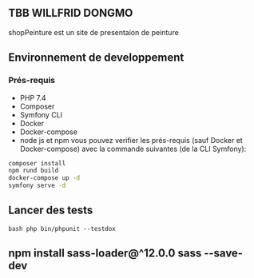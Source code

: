 ## TBB WILLFRID DONGMO
shopPeinture est un site de presentaion de peinture
## Environnement de developpement
### Prés-requis

* PHP 7.4
* Composer
* Symfony CLI
* Docker
* Docker-compose
* node js et npm 
vous pouvez verifier les prés-requis (sauf Docker et Docker-compose) avec la commande suivantes (de la CLI Symfony):

```bash
composer install
npm rund build
docker-compose up -d
symfony serve -d
```
## Lancer des tests
``bash
php bin/phpunit --testdox
``

##  npm install sass-loader@^12.0.0 sass --save-dev